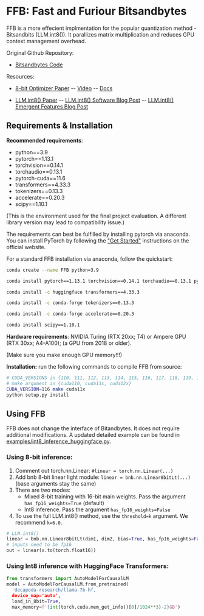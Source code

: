 # FFB: Fast and Furiour Bitsandbytes

FFB is a more effecient implmentation for the popular quantization method - Bitsandbits (LLM.int8()). It parallizes matrix multiplication and reduces GPU context management overhead. 

Original Github Repository:
- [Bitsandbytes Code](https://github.com/TimDettmers/bitsandbytes)

Resources:
- [8-bit Optimizer Paper](https://arxiv.org/abs/2110.02861) --  [Video](https://www.youtube.com/watch?v=IxrlHAJtqKE) -- [Docs](https://bitsandbytes.readthedocs.io/en/latest/)

- [LLM.int8() Paper](https://arxiv.org/abs/2208.07339) -- [LLM.int8() Software Blog Post](https://huggingface.co/blog/hf-bitsandbytes-integration) -- [LLM.int8() Emergent Features Blog Post](https://timdettmers.com/2022/08/17/llm-int8-and-emergent-features/)

## Requirements & Installation

**Recommended requirements**: 
- python==3.9
- pytorch==1.13.1
- torchvision==0.14.1
- torchaudio==0.13.1
- pytorch-cuda==11.6
- transformers==4.33.3
- tokenizers==0.13.3
- accelerate==0.20.3
- scipy==1.10.1

(This is the environment used for the final project evaluation. A different library version may lead to compatibility issue.)

The requirements can best be fulfilled by installing pytorch via anaconda. You can install PyTorch by following the ["Get Started"](https://pytorch.org/get-started/locally/) instructions on the official website. 

For a standard FFB installation via anaconda, follow the quickstart:

```bash
conda create --name FFB python=3.9

conda install pytorch==1.13.1 torchvision==0.14.1 torchaudio==0.13.1 pytorch-cuda==11.6 -c pytorch -c nvidia

conda install -c huggingface transformers==4.33.3

conda install -c conda-forge tokenizers==0.13.3

conda install -c conda-forge accelerate==0.20.3

conda install scipy==1.10.1
```

**Hardware requirements**: NVIDIA Turing (RTX 20xx; T4) or Ampere GPU (RTX 30xx; A4-A100); (a GPU from 2018 or older).

(Make sure you make enough GPU memory!!!)

**Installation:** run the following commands to compile FFB from source: 

```bash
# CUDA_VERSIONS in {110, 111, 112, 113, 114, 115, 116, 117, 118, 119, 120, 120}
# make argument in {cuda110, cuda11x, cuda12x}
CUDA_VERSION=116 make cuda11x
python setup.py install
```

## Using FFB

FFB does not change the interface of Bitandbytes. It does not require additional modifications. A updated detailed example can be found in [examples/int8_inference_huggingface.py](examples/int8_inference_huggingface.py).

### Using 8-bit inference:
1. Comment out torch.nn.Linear: ``#linear = torch.nn.Linear(...)``
2. Add bnb 8-bit linear light module: ``linear = bnb.nn.Linear8bitLt(...)`` (base arguments stay the same)
3. There are two modes:
   - Mixed 8-bit training with 16-bit main weights. Pass the argument ``has_fp16_weights=True`` (default)
   - Int8 inference. Pass the argument ``has_fp16_weights=False``
4. To use the full LLM.int8() method, use the ``threshold=k`` argument. We recommend ``k=6.0``.
```python
# LLM.int8()
linear = bnb.nn.Linear8bitLt(dim1, dim2, bias=True, has_fp16_weights=False, threshold=6.0)
# inputs need to be fp16
out = linear(x.to(torch.float16))
```

### Using Int8 inference with HuggingFace Transformers:

```python
from transformers import AutoModelForCausalLM
model = AutoModelForCausalLM.from_pretrained(
  'decapoda-research/llama-7b-hf,
  device_map='auto',
  load_in_8bit=True,
  max_memory=f'{int(torch.cuda.mem_get_info()[0]/1024**3)-2}GB')
```